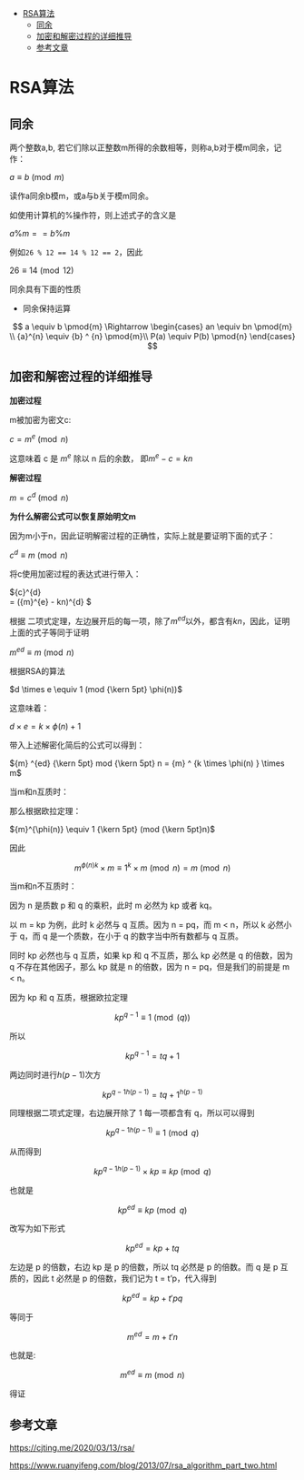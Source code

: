 

- [RSA算法](#rsa算法)
  - [同余](#同余)
  - [加密和解密过程的详细推导](#加密和解密过程的详细推导)
  - [参考文章](#参考文章)


# RSA算法

## 同余

两个整数a,b, 若它们除以正整数m所得的余数相等，则称a,b对于模m同余，记作：

$a \equiv b \pmod{m}$

读作a同余b模m，或a与b关于模m同余。

如使用计算机的%操作符，则上述式子的含义是

$a \% m == b \% m$

例如```26 % 12 == 14 % 12 == 2```，因此

$26 \equiv 14 \pmod{12}$

同余具有下面的性质
- 同余保持运算

$$
a \equiv b \pmod{m} \Rightarrow \begin{cases}
an \equiv bn \pmod{m} \\
{a}^{n} \equiv {b} ^ {n} \pmod{m}\\
P(a) \equiv P(b) \pmod{n}
\end{cases}
$$

## 加密和解密过程的详细推导

**加密过程**

m被加密为密文c:

$c = {m}^{e}  \pmod{n}$

这意味着 c 是 ${m}^{e}$ 除以 n 后的余数， 即${m}^{e} - c = kn$

**解密过程**

$m = {c}^{d} \pmod {n}$


**为什么解密公式可以恢复原始明文m**

因为m小于n，因此证明解密过程的正确性，实际上就是要证明下面的式子：

${c}^{d} \equiv m \pmod{n}$

将c使用加密过程的表达式进行带入：

${c}^{d}  
= ({m}^{e} - kn)^{d}
$

根据 二项式定理，左边展开后的每一项，除了${m}^{ed}$以外，都含有$kn$，因此，证明上面的式子等同于证明

${m} ^{ed}  \equiv m\pmod{n}$

根据RSA的算法

$d \times e \equiv 1 (mod {\kern 5pt} \phi(n))$

这意味着：

$d \times e = k \times \phi (n) + 1$

带入上述解密化简后的公式可以得到：

${m} ^{ed} {\kern 5pt} mod {\kern 5pt}  n = {m} ^ {k \times \phi(n) } \times m$


当m和n互质时：

那么根据欧拉定理：

${m}^{\phi(n)} \equiv 1 {\kern 5pt} (mod {\kern 5pt}n)$

因此

$${m^{\phi(n)}}^{k} \times m \equiv {1}^{k} \times m \pmod {n} = m \pmod{n}$$

当m和n不互质时：

因为 n 是质数 p 和 q 的乘积，此时 m 必然为 kp 或者 kq。

以 m = kp 为例，此时 k 必然与 q 互质。因为 n = pq，而 m < n，所以 k 必然小于 q，而 q 是一个质数，在小于 q 的数字当中所有数都与 q 互质。

同时 kp 必然也与 q 互质，如果 kp 和 q 不互质，那么 kp 必然是 q 的倍数，因为 q 不存在其他因子，那么 kp 就是 n 的倍数，因为 n = pq，但是我们的前提是 m < n。

因为 kp 和 q 互质，根据欧拉定理

$${kp}^{q-1} \equiv 1 \pmod(q)$$

所以

$${kp}^{q-1} = tq + 1$$

两边同时进行$h(p-1)$次方

$${kp^{q-1}}^{h(p-1)} = {tq+1}^{h(p-1)}$$

同理根据二项式定理，右边展开除了 1 每一项都含有 q，所以可以得到

$${kp^{q-1}}^{h(p-1)} \equiv 1 \pmod{q}$$

从而得到

$${kp^{q-1}}^{h(p-1)} \times kp \equiv kp \pmod{q}$$

也就是

$${kp}^{ed} \equiv  kp \pmod{q}$$

改写为如下形式

$${kp}^{ed} = kp +tq$$

左边是 p 的倍数，右边 kp 是 p 的倍数，所以 tq 必然是 p 的倍数。而 q 是 p 互质的，因此 t 必然是 p 的倍数，我们记为 t = t’p，代入得到

$${kp}^{ed} = kp +t'pq$$

等同于

$${m}^{ed} = m +t'n$$

也就是:

$${m}^{ed} \equiv m \pmod{n}$$

得证

## 参考文章

https://cjting.me/2020/03/13/rsa/

https://www.ruanyifeng.com/blog/2013/07/rsa_algorithm_part_two.html